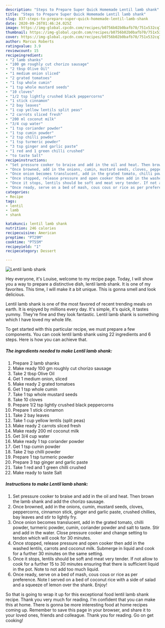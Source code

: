 ```yaml
---
description: "Steps to Prepare Super Quick Homemade Lentil lamb shank"
title: "Steps to Prepare Super Quick Homemade Lentil lamb shank"
slug: 837-steps-to-prepare-super-quick-homemade-lentil-lamb-shank
date: 2020-09-26T01:46:24.025Z
image: https://img-global.cpcdn.com/recipes/b0756b02b0bafb70/751x532cq70/lentil-lamb-shank-recipe-main-photo.jpg
thumbnail: https://img-global.cpcdn.com/recipes/b0756b02b0bafb70/751x532cq70/lentil-lamb-shank-recipe-main-photo.jpg
cover: https://img-global.cpcdn.com/recipes/b0756b02b0bafb70/751x532cq70/lentil-lamb-shank-recipe-main-photo.jpg
author: Marcus Roberts
ratingvalue: 3.9
reviewcount: 15
recipeingredient:
- "2 lamb shanks"
- "100 gm roughly cut chorizo sausage"
- "2 tbsp Olive Oil"
- "1 medium onion sliced"
- "2 grated tomatoes"
- "1 tsp whole cumin"
- "1 tsp whole mustard seeds"
- "10 cloves"
- "1/2 tsp lightly crushed black peppercorns"
- "1 stick cinnamon"
- "2 bay leaves"
- "1 cup yellow lentils split peas"
- "2 carrots sliced fresh"
- "200 ml coconut milk"
- "3/4 cup water"
- "1 tsp coriander powder"
- "1 tsp cumin powder"
- "2 tsp chilli powder"
- "1 tsp turmeric powder"
- "3 tsp ginger and garlic paste"
- "1 red and 1 green chilli crushed"
- "to taste Salt"
recipeinstructions:
- "Set pressure cooker to braise and add in the oil and heat. Then brown the lamb shank and add the chorizo sausage."
- "Once browned, add in the onions, cumin, mustard seeds, cloves, peppercorns, cinnamon stick, ginger and garlic paste, crushed chillies, bay leaves and stir to lightly fry."
- "Once onion becomes translucent, add in the grated tomato, chilli powder, turmeric powder, cumin, coriander powder and salt to taste. Stir and add in the water. Close pressure cooker and change setting to tendon which will cook for 30 minutes."
- "Once stopped, release pressure and open cooker then add in the washed lentils, carrots and coconut milk. Submerge in liquid and cook for a further 30 minutes on the same setting."
- "Once it stops, lentils should be soft and meat very tender. If not allow to cook for a further 15 to 30 minutes ensuring that there is sufficient liquid in the pot. Note to not add too much liquid."
- "Once ready, serve on a bed of mash, cous cous or rice as per preference. Note I served on a bed of coconut rice with a side of salad and a squeeze of lemon over the shank. Enjoy!"
categories:
- Recipe
tags:
- lentil
- lamb
- shank

katakunci: lentil lamb shank 
nutrition: 246 calories
recipecuisine: American
preptime: "PT29M"
cooktime: "PT55M"
recipeyield: "1"
recipecategory: Dessert

---
```



![Lentil lamb shank](https://img-global.cpcdn.com/recipes/b0756b02b0bafb70/751x532cq70/lentil-lamb-shank-recipe-main-photo.jpg)

Hey everyone, it's Louise, welcome to my recipe page. Today, I will show you a way to prepare a distinctive dish, lentil lamb shank. It is one of my favorites. This time, I will make it a bit unique. This is gonna smell and look delicious.



Lentil lamb shank is one of the most favored of recent trending meals on earth. It is enjoyed by millions every day. It's simple, it's quick, it tastes yummy. They're fine and they look fantastic. Lentil lamb shank is something which I have loved my whole life.


To get started with this particular recipe, we must prepare a few components. You can cook lentil lamb shank using 22 ingredients and 6 steps. Here is how you can achieve that.

<!--inarticleads1-->

##### The ingredients needed to make Lentil lamb shank:

1. Prepare 2 lamb shanks
1. Make ready 100 gm roughly cut chorizo sausage
1. Take 2 tbsp Olive Oil
1. Get 1 medium onion, sliced
1. Make ready 2 grated tomatoes
1. Get 1 tsp whole cumin
1. Take 1 tsp whole mustard seeds
1. Take 10 cloves
1. Prepare 1/2 tsp lightly crushed black peppercorns
1. Prepare 1 stick cinnamon
1. Take 2 bay leaves
1. Take 1 cup yellow lentils (split peas)
1. Make ready 2 carrots sliced fresh
1. Make ready 200 ml coconut milk
1. Get 3/4 cup water
1. Make ready 1 tsp coriander powder
1. Get 1 tsp cumin powder
1. Take 2 tsp chilli powder
1. Prepare 1 tsp turmeric powder
1. Prepare 3 tsp ginger and garlic paste
1. Take 1 red and 1 green chilli crushed
1. Make ready to taste Salt




<!--inarticleads2-->

##### Instructions to make Lentil lamb shank:

1. Set pressure cooker to braise and add in the oil and heat. Then brown the lamb shank and add the chorizo sausage.
1. Once browned, add in the onions, cumin, mustard seeds, cloves, peppercorns, cinnamon stick, ginger and garlic paste, crushed chillies, bay leaves and stir to lightly fry.
1. Once onion becomes translucent, add in the grated tomato, chilli powder, turmeric powder, cumin, coriander powder and salt to taste. Stir and add in the water. Close pressure cooker and change setting to tendon which will cook for 30 minutes.
1. Once stopped, release pressure and open cooker then add in the washed lentils, carrots and coconut milk. Submerge in liquid and cook for a further 30 minutes on the same setting.
1. Once it stops, lentils should be soft and meat very tender. If not allow to cook for a further 15 to 30 minutes ensuring that there is sufficient liquid in the pot. Note to not add too much liquid.
1. Once ready, serve on a bed of mash, cous cous or rice as per preference. Note I served on a bed of coconut rice with a side of salad and a squeeze of lemon over the shank. Enjoy!




So that is going to wrap it up for this exceptional food lentil lamb shank recipe. Thank you very much for reading. I'm confident that you can make this at home. There is gonna be more interesting food at home recipes coming up. Remember to save this page in your browser, and share it to your loved ones, friends and colleague. Thank you for reading. Go on get cooking!
